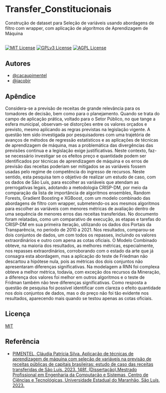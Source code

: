 
# Transfer_Constitucionais
Construção de dataset para Seleção de variáveis usando abordagens de filtro com wrapper, com aplicação de algorítmos de Aprendizagem de Máquina 



## 


[![MIT License](https://img.shields.io/badge/License-MIT-green.svg)](https://choosealicense.com/licenses/mit/) 
[![GPLv3 License](https://img.shields.io/badge/License-GPL%20v3-yellow.svg)](https://opensource.org/licenses/) 
[![AGPL License](https://img.shields.io/badge/license-AGPL-blue.svg)](http://www.gnu.org/licenses/agpl-3.0)

## 
## Autores

- [@cacaupimentel](https:/www.github.com/cacaupimentel)
- [@jacobjr](https://www.github.com/jacobjr)



## Apêndice

Considera-se a previsão de receitas de grande relevância para os tomadores de decisão, bem como para o planejamento. Quando se trata do campo de aplicação prática, voltado para o Setor Público, no que tange a esfera municipal, observam-se distorções entre os valores orçados e previsto, mesmo aplicando as regras previstas na legislação vigente. A questão tem sido investigada por pesquisadores com uma trajetória de avanços de métodos de regressão estatísticos e as aplicações de técnicas de aprendizagem de máquina, mas a problemática das divergências das previsões continua e a legislação exige justificativas. Neste contexto, faz-se necessário investigar se os efeitos preço e quantidade podem ser identificados por técnicas de aprendizagem de máquina e os erros de previsão das receitas poderiam ser mitigados se as variáveis fossem usadas pelo regime de competência do ingresso de recursos. Neste sentido, esta pesquisa tem o objetivo de realizar um estudo de caso, com os dados de São Luís, para escolher as variáveis que atendam as prerrogativas legais, adotando a metodologia CRISP-DM, por meio da comparação da lista de importância de algoritmos ensembles, Random Forests, Gradient Boosting e XGBoost, com um modelo combinado das abordagens de filtro com wrapper, submetendo-os aos mesmos algoritmos para escolher as variáveis com menores métricas de avaliação dentro de uma sequência de menores erros das receitas transferidas. No documento foram relatadas, como um comparativo de execução, as etapas e tarefas do CRISP-DM em sua primeira iteração, utilizando os dados dos Portais da Transparência, no período de 2010 a 2021. Nos resultados, comparou-se dois conjuntos de dados, um com todos os repasses, incluindo os valores extraordinários e outro com apena as cotas oficiais. O Modelo Combinado obteve, na maioria dos resultados, as melhores métricas, especialmente, nos repasses extraordinários, corroborando com o estado da arte que já consagra esta abordagem, mas a aplicação do teste de Friedman não descartou a hipótese nula, pois as métricas dos dois conjuntos não apresentaram diferenças significativas. Na modelagem a RNN foi complexa obteve a melhor métrica, todavia, com exceção dos recursos da Mineração, a diferença dos valores foi melhor em outros algoritmos e o teste de Fridman também não teve diferenças significativas. Como resposta a questão de pesquisa foi possível identificar com clareza o efeito quantidade nos dois conjuntos de dados, mas o do preço não foi tão evidente nos resultados, aparecendo mais quando se testou apenas as cotas oficiais.


## Licença

[MIT](https://choosealicense.com/licenses/mit/)


## Referência

 - [PIMENTEL, Cláudia Patrícia Silva. Aplicação de técnicas de aprendizagem de máquina com seleção de variáveis na previsão de receitas públicas de capitais brasileiras: estudo de caso das receitas transferidas de São Luís. 2023. 148f. (Dissertação).Mestrado Profissional em Engenharia da Computação e Sistemas, Centro de Ciências e Tecnológicas, Universidade Estadual do Maranhão, São Luís, 2023. ](https://repositorio.uema.br/handle/123456789/2471?mode=full)
